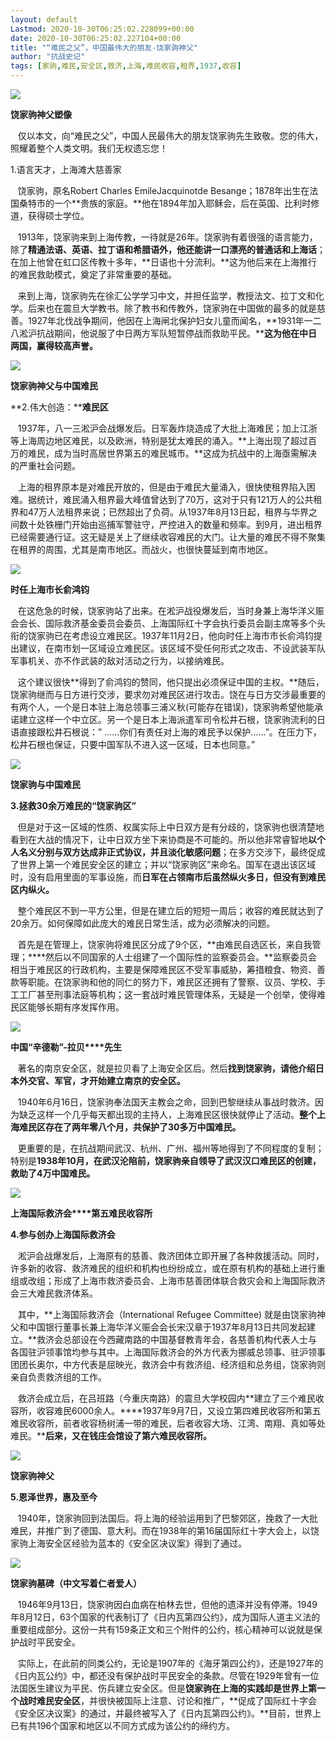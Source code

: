 ```yaml
---
layout: default
Lastmod: 2020-10-30T06:25:02.228099+00:00
date: 2020-10-30T06:25:02.227104+00:00
title: "“难民之父”，中国最伟大的朋友-饶家驹神父"
author: "抗战史记"
tags: [家驹,难民,安全区,救济,上海,难民收容,租界,1937,收容]
---
```


![](https://images.weserv.nl/?url=https%3A//mmbiz.qpic.cn/sz_mmbiz_jpg/PUAkwZSdE4XFd7Zbp4IHqIc60rpZLDoKWa1anNyo7gSNv4libvAL00LxLsu35195m8ObXnicvVW6OB1RdEqbGexQ/640%3Fwx_fmt%3Djpeg)

**饶家驹神父塑像**

   仅以本文，向“难民之父”，中国人民最伟大的朋友饶家驹先生致敬。您的伟大，照耀着整个人类文明。我们无权遗忘您！  

1.语言天才，上海滩大慈善家

   饶家驹，原名Robert Charles EmileJacquinotde Besange；1878年出生在法国桑特市的一个**贵族的家庭。**他在1894年加入耶稣会，后在英国、比利时修道，获得硕士学位。

   1913年，饶家驹来到上海传教，一待就是26年。饶家驹有着很强的语言能力，除了**精通法语、英语、拉丁语和希腊语外，他还能讲一口漂亮的普通话和上海话**；在加上他曾在虹口区传教十多年，**日语也十分流利。**这为他后来在上海推行的难民救助模式，奠定了非常重要的基础。

   来到上海，饶家驹先在徐汇公学学习中文，并担任监学，教授法文、拉丁文和化学。后来也在震旦大学教书。除了教书和传教外，饶家驹在中国做的最多的就是慈善。1927年北伐战争期间，他因在上海闸北保护妇女儿童而闻名，**1931年一二八淞沪抗战期间，他说服了中日两方军队短暂停战而救助平民。****这为他在中日两国，赢得较高声誉。**

![](https://images.weserv.nl/?url=https%3A//mmbiz.qpic.cn/sz_mmbiz_jpg/PUAkwZSdE4XFd7Zbp4IHqIc60rpZLDoKg9fkYkCliaVxwib0n4l93oAATXJJdmmDw0oNewiapel8e1uMTa8wHynog/640%3Fwx_fmt%3Djpeg)

**饶家驹神父与中国难民**

**2.伟大创造：****难民区**

   1937年，八一三淞沪会战爆发后。日军轰炸烧造成了大批上海难民；加上江浙等上海周边地区难民，以及欧洲，特别是犹太难民的涌入。**上海出现了超过百万的难民，成为当时高居世界第五的难民城市。**这成为抗战中的上海亟需解决的严重社会问题。

   上海的租界原本是对难民开放的，但是由于难民大量涌入，很快使租界陷入困难。据统计，难民涌入租界最大峰值曾达到了70万，这对于只有121万人的公共租界和47万人法租界来说；已然超出了负荷。从1937年8月13日起，租界与华界之间数十处铁栅门开始由巡捕军警驻守，严控进入的数量和频率。到9月，进出租界已经需要通行证。这无疑是关上了继续收容难民的大门。让大量的难民不得不聚集在租界的周围，尤其是南市地区。而战火，也很快蔓延到南市地区。

![](https://images.weserv.nl/?url=https%3A//mmbiz.qpic.cn/sz_mmbiz_jpg/PUAkwZSdE4XFd7Zbp4IHqIc60rpZLDoKgCWytllxNwhwUwYjkpicVFuHxN9B9yspDcoRianxLVnx7r2v4gdN8A1g/640%3Fwx_fmt%3Djpeg)

**时任上海市长俞鸿钧**

   在这危急的时候，饶家驹站了出来。在淞沪战役爆发后，当时身兼上海华洋义赈会会长、国际救济基金委员会委员、上海国际红十字会执行委员会副主席等多个头衔的饶家驹已在考虑设立难民区。1937年11月2日，他向时任上海市市长俞鸿钧提出建议，在南市划一区域设立难民区。该区域不受任何形式之攻击、不设武装军队军事机关、亦不作武装的敌对活动之行为，以接纳难民。

   这个建议很快**得到了俞鸿钧的赞同，他只提出必须保证中国的主权。**随后，饶家驹继而与日方进行交涉，要求勿对难民区进行攻击。饶在与日方交涉最重要的有两个人，一个是日本驻上海总领事三浦义秋(可能存在错误)，饶家驹希望他能承诺建立这样一个中立区。另一个是日本上海派遣军司令松井石根，饶家驹流利的日语直接跟松井石根说：” ……你们有责任对上海的难民予以保护……”。在压力下，松井石根也保证，只要中国军队不进入这一区域，日本也同意。”

![](https://images.weserv.nl/?url=https%3A//mmbiz.qpic.cn/sz_mmbiz_jpg/PUAkwZSdE4XFd7Zbp4IHqIc60rpZLDoK0bFtfepYHChkvicIFmg6COBpzgxACpf6kDfUxdOuAEiaibYV0ZSgVT4Xg/640%3Fwx_fmt%3Djpeg)

**饶家驹与中国难民**

**3.拯救30余万难民的“饶家驹区”**

   但是对于这一区域的性质、权属实际上中日双方是有分歧的，饶家驹也很清楚地看到在大战的情况下，让中日双方坐下来协商是不可能的。所以他非常睿智地**以个人名义分别与双方达成非正式协议，并且淡化敏感问题**；在多方交涉下，最终促成了世界上第一个难民安全区的建立；并以“饶家驹区”来命名。国军在退出该区域时，没有启用里面的军事设施，而**日军在占领南市后虽然纵火多日，但没有到难民区内纵火。**

   整个难民区不到一平方公里，但是在建立后的短短一周后；收容的难民就达到了20余万。如何保障如此庞大的难民日常生活，成为必须解决的问题。

   首先是在管理上，饶家驹将难民区分成了9个区，**由难民自选区长，来自我管理；****然后以不同国家的人士组建了一个国际性的监察委员会。**监察委员会相当于难民区的行政机构，主要是保障难民区不受军事威胁，筹措粮食、物资、善款等职能。在饶家驹和他的同仁的努力下，难民区还拥有了警察、议员、学校、手工工厂甚至刑事法庭等机构；这一套战时难民管理体系，无疑是一个创举，使得难民区能够长期有序发挥作用。

![](https://images.weserv.nl/?url=https%3A//mmbiz.qpic.cn/sz_mmbiz_jpg/PUAkwZSdE4XFd7Zbp4IHqIc60rpZLDoKKDvd94NGnjgJpEP4X1nnSvEMI1eyWJOQQ9SsUU54eHiaCSdWCTxYgXA/640%3Fwx_fmt%3Djpeg)

**中国“辛德勒”-拉贝****先生**

   著名的南京安全区，就是拉贝看了上海安全区后。然后**找到饶家驹，请他介绍日本外交官、军官，才开始建立南京的安全区。**

   1940年6月16日，饶家驹奉法国天主教会之命，回到巴黎继续从事战时救济。因为缺乏这样一个几乎每天都出现的主持人，上海难民区很快就停止了活动。**整个上海难民区存在了两年零八个月，共保护了30多万中国难民。**

   更重要的是，在抗战期间武汉、杭州、广州、福州等地得到了不同程度的复制；特别是**1938年10月，在武汉沦陷前，饶家驹亲自领导了武汉汉口难民区的创建，救助了4万中国难民。**

![](https://images.weserv.nl/?url=https%3A//mmbiz.qpic.cn/sz_mmbiz_jpg/PUAkwZSdE4XFd7Zbp4IHqIc60rpZLDoKqKyKIrfGJj46DGyPrK1b5JiadzlyOz3KCVpFiata9LwqXmBd5LyKaeiaA/640%3Fwx_fmt%3Djpeg)

**上海国际救济会****第五难民收容所**

**4.参与创办上海国际救济会**

   淞沪会战爆发后，上海原有的慈善、救济团体立即开展了各种救援活动。同时，许多新的收容、救济难民的组织和机构也纷纷成立，或在原有机构的基础上进行重组或改组；形成了上海市救济委员会、上海市慈善团体联合救灾会和上海国际救济会三大难民救济体系。

   其中，**上海国际救济会（International Refugee Committee) 就是由饶家驹神父和中国银行董事长兼上海华洋义赈会会长宋汉章于1937年8月13日共同发起建立。**救济会总部设在今西藏南路的中国基督教青年会，各慈善机构代表人士与各国驻沪领事馆均参与其中。上海国际救济会的外方代表为挪威总领事、驻沪领事团团长奥尔，中方代表是屈映光，救济会中有救济组、经济组和总务组，饶家驹则亲自负责救济组的工作。

   救济会成立后，在吕班路（今重庆南路）的震旦大学校园内**建立了三个难民收容所，收容难民6000余人。****1937年9月7日，又设立第四难民收容所和第五难民收容所，前者收容杨树浦一带的难民，后者收容大场、江湾、南翔、真如等处难民。****后来，又在钱庄会馆设了第六难民收容所。**

![](https://images.weserv.nl/?url=https%3A//mmbiz.qpic.cn/sz_mmbiz_jpg/PUAkwZSdE4XFd7Zbp4IHqIc60rpZLDoKXjibBbIonhmLFdxcE1IRFgTzxzMFrdQVIiaTQJQ5hnLrZmoKLo9UflFg/640%3Fwx_fmt%3Djpeg)

**饶家驹神父**

**5.恩泽世界，惠及至今**

   1940年，饶家驹回到法国后。将上海的经验运用到了巴黎郊区，挽救了一大批难民，并推广到了德国、意大利。而在1938年的第16届国际红十字大会上，以饶家驹上海安全区经验为蓝本的《安全区决议案》得到了通过。

![](https://images.weserv.nl/?url=https%3A//mmbiz.qpic.cn/sz_mmbiz_jpg/PUAkwZSdE4XFd7Zbp4IHqIc60rpZLDoKTYqDtjzqNlAXny4LicEFPGTo7Lz5OgkDsricxdNW2MibS60XMLFntCbWQ/640%3Fwx_fmt%3Djpeg)

**饶家驹墓碑（中文写着仁者爱人）**

   1946年9月13日，饶家驹因白血病在柏林去世，但他的遗泽并没有停滞。1949年8月12日，63个国家的代表制订了《日内瓦第四公约》，成为国际人道主义法的重要组成部分。这份一共有159条正文和三个附件的公约，核心精神可以说就是保护战时平民安全。

   实际上，在此前的同类公约，无论是1907年的《海牙第四公约》，还是1927年的《日内瓦公约》中，都还没有保护战时平民安全的条款。尽管在1929年曾有一位法国医生建议为平民、伤兵建立安全区。但是**饶家驹在上海的实践却是世界上第一个战时难民安全区**，并很快被国际上注意、讨论和推广，**促成了国际红十字会《安全区决议案》的通过，并最终被写入了《日内瓦第四公约》。**目前，世界上已有共196个国家和地区以不同方式成为该公约的缔约方。

